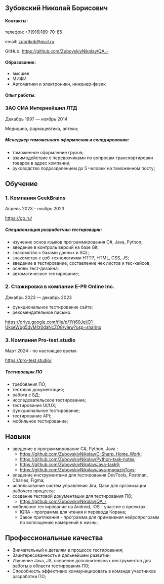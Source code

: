 ## Зубовский Николай Борисович
#### Контакты:
телефон: +7(916)189-70-85

email: zubriknb@mail.ru

GitHub: https://github.com/ZubovskiyNikolay/QA_-

#### Образование:
- высшее
- МИФИ
- Автоматики и электроники, инженер-физик

#### Опыт работы:

### ЗАО СИА Интернейшнл ЛТД
Декабрь 1997 — ноябрь 2014

Медицина, фармацевтика, аптеки;

##### Менеджер таможенного оформления и складирования:
- таможенное оформление грузов;
- взаимодействие с перевозчиками по вопросам транспортировки товаров в адрес компании;
- руководство подразделением до 5 человек на таможенном посту;

## Обучение



### 1. Компания GeekBrains
Апрель 2023 – ноябрь 2023

https://gb.ru/

##### Cпециализация разработчик-тестировщик:
 - изучение основ языков программирования С#, Java, Python;
 - введение в контроль версий на базе Git;
 - знакомство с базами данных и SQL;
 - знакомство с вэб-технологиями HTTP, HTML, CSS, JS;
 - введение в тестирование, составление чек листов и тес-кейсов;
 - основы тест-дизайна;
 - автоматическое тестирование;



### 2. Cтажировка в компании E-PR Online Inc.
Декабрь 2023 — декабрь 2023

- функциональное тестирование сайта;
- рекомендательное письмо:
  
https://drive.google.com/file/d/1Yt60JeijO1-UkxeWbg5dvM1z0daNcZO8/view?usp=sharing


### 3. Компания Pro-test.studio
Март 2024 - по настоящее время

https://pro-test.studio/

##### Тестировщик ПО
- требования ПО;
- тестовая документация;
- работа с БД;
- исследовательское тестирование;
- тестирование UI/UX;
- функциональное тестирование;
- тестирование API;
- мобильное тестирование;

## Навыки
- введение в программирование C#, Python, Java :
   - https://github.com/ZubovskiyNikolay/C-Sharp_Home_Work;
   - https://github.com/ZubovskiyNikolay/Python-task-notes;
   - https://github.com/ZubovskiyNikolay/Java-task6;
   - https://github.com/ZubovskiyNikolay/Java-magazinToys;
- владение инструментами для тестирования DevTools, Postman, Charles, Figma;
- использование систем управления Jira, Qase для организации рабочего процесса; 
- cоздание тестовой документации для тестирования ПО;
  - https://github.com/ZubovskiyNikolay/QA_-
- мобильное тестирование на Android, iOS - участие в проектах:
    -  IQRA - программа для чтения и перевода Корана;
    -  Закон притяжения - программа для применения нейропрограмм по воплощению намерений в жизнь;
 
 ## Профессиональные качества
 - Внимательный к деталям в процессе тестирования;
 - Заинтересованность в дальнейшем развитии;
 - Изучение Java, JS, освоение дополнительных инструментов для работы в области тестирования ПО;
 - Способность эффективно коммуницировать в команде участников разработки ПО;
   

    





